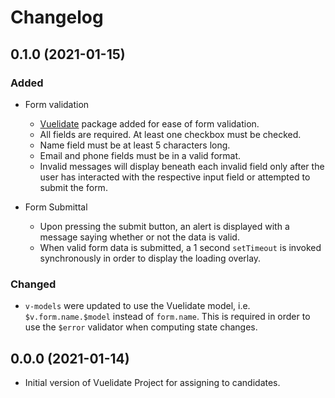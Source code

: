# Changelog

## 0.1.0 (2021-01-15)

### Added

- Form validation
    - [Vuelidate](https://vuelidate.js.org/) package added for ease of form validation.
    - All fields are required. At least one checkbox must be checked.
    - Name field must be at least 5 characters long.
    - Email and phone fields must be in a valid format.
    - Invalid messages will display beneath each invalid field only after the user has interacted with the respective input field or attempted to submit the form.

- Form Submittal
    - Upon pressing the submit button, an alert is displayed with a message saying whether or not the data is valid.
    - When valid form data is submitted, a 1 second `setTimeout` is invoked synchronously in order to display the loading overlay.

### Changed

- `v-models` were updated to use the Vuelidate model, i.e. `$v.form.name.$model` instead of `form.name`. This is required in order to use the `$error` validator when computing state changes.


## 0.0.0 (2021-01-14)

- Initial version of Vuelidate Project for assigning to candidates.
